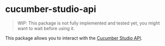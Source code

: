 # cucumber-studio-api

>WIP: This package is not fully implemented and tested yet, you might want to wait before using it.

This package allows you to interact with the [Cucumber Studio API](https://studio-api.cucumber.io/).